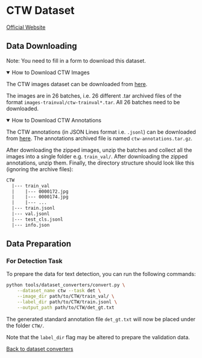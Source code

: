 # CTW Dataset
[Official Website](https://ctwdataset.github.io/)

## Data Downloading

Note: You need to fill in a form to download this dataset.

<details open markdown>
<summary>How to Download CTW Images</summary>

The CTW images dataset can be downloaded from [here](https://ctwdataset.github.io/downloads.html).

The images are in 26 batches, i.e. 26 different .tar archived files of the format `images-trainval/ctw-trainval*.tar`. All 26 batches need to be downloaded.

</details>

<details open markdown>
<summary>How to Download CTW Annotations</summary>

The CTW annotations (in JSON Lines format i.e. `.jsonl`) can be downloaded from [here](https://ctwdataset.github.io/downloads.html).
The annotations archived file is named `ctw-annotations.tar.gz`.

</details>

After downloading the zipped images, unzip the batches and collect all the images into a single folder e.g. `train_val/`.
After downloading the zipped annotations, unzip them.
Finally, the directory structure should look like this (ignoring the archive files):

```txt
CTW
  |--- train_val
  |    |--- 0000172.jpg
  |    |--- 0000174.jpg
  |    |--- ...
  |--- train.jsonl
  |--- val.jsonl
  |--- test_cls.jsonl
  |--- info.json
```

## Data Preparation

### For Detection Task

To prepare the data for text detection, you can run the following commands:

```bash
python tools/dataset_converters/convert.py \
    --dataset_name ctw --task det \
    --image_dir path/to/CTW/train_val/ \
    --label_dir path/to/CTW/train.jsonl \
    --output_path path/to/CTW/det_gt.txt
```

The generated standard annotation file `det_gt.txt` will now be placed under the folder `CTW/`.

Note that the `label_dir` flag may be altered to prepare the validation data.

[Back to dataset converters](converters.md)
